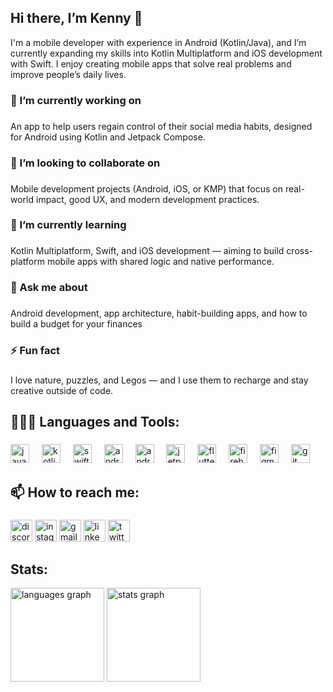 <h2 align="left">Hi there, I’m Kenny 👋</h2>

<p align="left">I'm a mobile developer with experience in Android (Kotlin/Java), and I’m currently expanding my skills into Kotlin Multiplatform and iOS development with Swift. I enjoy creating mobile apps that solve real problems and improve people’s daily lives.</p>

###

<h3 align="left">🔭 I’m currently working on</h3>

###

<p align="left">An app to help users regain control of their social media habits, designed for Android using Kotlin and Jetpack Compose.</p>

###

<h3 align="left">👯 I’m looking to collaborate on</h3>

###

<p align="left">Mobile development projects (Android, iOS, or KMP) that focus on real-world impact, good UX, and modern development practices.</p>

###

<h3 align="left">🌱 I’m currently learning</h3>

###

<p align="left">Kotlin Multiplatform, Swift, and iOS development — aiming to build cross-platform mobile apps with shared logic and native performance.</p>

###

<h3 align="left">💬 Ask me about</h3>

###

<p align="left">Android development, app architecture, habit-building apps, and how to build a budget for your finances</p>

###

<h3 align="left">⚡ Fun fact</h3>

###

<p align="left">I love nature, puzzles, and Legos — and I use them to recharge and stay creative outside of code.</p>

###

<h2 align="left">👨🏻‍💻 Languages and Tools:</h2>

###

<div align="left">
  <img src="https://cdn.jsdelivr.net/gh/devicons/devicon/icons/java/java-original.svg" height="30" alt="java logo"  />
  <img width="12" />
  <img src="https://cdn.jsdelivr.net/gh/devicons/devicon/icons/kotlin/kotlin-original.svg" height="30" alt="kotlin logo"  />
  <img width="12" />
  <img src="https://cdn.jsdelivr.net/gh/devicons/devicon/icons/swift/swift-original.svg" height="30" alt="swift logo"  />
  <img width="12" />
  <img src="https://cdn.jsdelivr.net/gh/devicons/devicon/icons/android/android-original.svg" height="30" alt="android logo"  />
  <img width="12" />
  <img src="https://cdn.jsdelivr.net/gh/devicons/devicon/icons/androidstudio/androidstudio-original.svg" height="30" alt="androidstudio logo"  />
  <img width="12" />
  <img src="https://cdn.jsdelivr.net/gh/devicons/devicon/icons/jetpackcompose/jetpackcompose-original.svg" height="30" alt="jetpackcompose logo"  />
  <img width="12" />
  <img src="https://cdn.jsdelivr.net/gh/devicons/devicon/icons/flutter/flutter-original.svg" height="30" alt="flutter logo"  />
  <img width="12" />
  <img src="https://cdn.jsdelivr.net/gh/devicons/devicon/icons/firebase/firebase-plain.svg" height="30" alt="firebase logo"  />
  <img width="12" />
  <img src="https://cdn.jsdelivr.net/gh/devicons/devicon/icons/figma/figma-original.svg" height="30" alt="figma logo"  />
  <img width="12" />
  <img src="https://cdn.jsdelivr.net/gh/devicons/devicon/icons/git/git-original.svg" height="30" alt="git logo"  />
</div>

###

<h2 align="left">📫 How to reach me:</h2>

###

<div align="left">
  <img src="https://img.shields.io/static/v1?message=Discord&logo=discord&label=&color=7289DA&logoColor=white&labelColor=&style=for-the-badge" height="35" alt="discord logo"  />
  <img src="https://img.shields.io/static/v1?message=Instagram&logo=instagram&label=&color=E4405F&logoColor=white&labelColor=&style=for-the-badge" height="35" alt="instagram logo"  />
  <img src="https://img.shields.io/static/v1?message=Gmail&logo=gmail&label=&color=D14836&logoColor=white&labelColor=&style=for-the-badge" height="35" alt="gmail logo"  />
  <img src="https://img.shields.io/static/v1?message=LinkedIn&logo=linkedin&label=&color=0077B5&logoColor=white&labelColor=&style=for-the-badge" height="35" alt="linkedin logo"  />
  <img src="https://img.shields.io/static/v1?message=Twitter&logo=twitter&label=&color=1DA1F2&logoColor=white&labelColor=&style=for-the-badge" height="35" alt="twitter logo"  />
</div>

<h2 align="left">Stats:</h2>

<div align="left">
  <img src="https://github-readme-stats.vercel.app/api/top-langs?username=ketadev&locale=en&hide_title=false&layout=compact&card_width=320&langs_count=5&theme=dracula&hide_border=false" height="150" alt="languages graph"  />
  <img src="https://github-readme-stats.vercel.app/api?username=ketadev&hide_title=false&hide_rank=false&show_icons=true&include_all_commits=true&count_private=true&disable_animations=false&theme=dracula&locale=en&hide_border=false" height="150" alt="stats graph"  />
</div>

